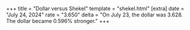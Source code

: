 +++
title = "Dollar versus Shekel"
template = "shekel.html"
[extra]
date = "July 24, 2024"
rate = "3.650"
delta = "On July 23, the dollar was 3.628. The dollar became 0.596% stronger."
+++
